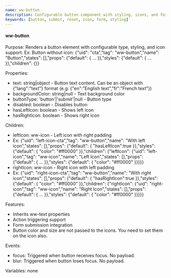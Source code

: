 ```yaml
---
name: ww-button
description: Configurable button component with styling, icons, and form submission capabilities.
keywords: [button, submit, reset, icon, form, styling]
---
```


#### ww-button

Purpose: Renders a button element with configurable type, styling, and icon support.
Ex: Button without icon: {"uid": "cta","tag": "ww-button","name": "Button","states": [],"props": {"default": { ... }},"styles": {"default": { ... }},"children": {}}

Properties:
- text: string|object - Button text content. Can be an object with {"lang":"text"} format (e.g: {"en":"English text","fr":"French text"})
- backgroundColor: string|null - Text background color
- buttonType: 'button'|'submit'|null - Button type
- disabled: boolean - Disables button
- hasLeftIcon: boolean - Shows left icon
- hasRightIcon: boolean - Shows right icon

Children:
- leftIcon: ww-icon - Left icon with right padding
- Ex: {"uid": "left-icon-cta","tag": "ww-button","name": "With left icon","states": [],"props": {"default": { "hasLeftIcon":true }},"styles": {"default": { "color": "#ff0000" }},"children": {"leftIcon": {"uid": "left-icon","tag": "ww-icon","name": "Left Icon","states": [],"props": {"default": { ... }},"styles": {"default": { "color": "#ff0000" }}}}}
- rightIcon: ww-icon - Right icon with left padding
- Ex: {"uid": "right-icon-cta","tag": "ww-button","name": "With right icon","states": [],"props": {"default": { "hasRightIcon":true }},"styles": {"default": { "color": "#ff0000" }},"children": {"rightIcon": {"uid": "right-icon","tag": "ww-icon","name": "Right Icon","states": [],"props": {"default": { ... }},"styles": {"default": { "color": "#ff0000" }}}}}

Features:
- Inherits ww-text properties
- Action triggering support
- Form submission integration
- Button color and size are not passed to the icons. You need to set them on the icon also.

Events:
- focus: Triggered when button receives focus. No payload.
- blur: Triggered when button loses focus. No payload.

Variables: none
